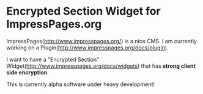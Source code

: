 # Encrypted Section Widget for ImpressPages.org

ImpressPages(http://www.impresspages.org/) is a nice CMS.
I am currently working on a Plugin(http://www.impresspages.org/docs/plugin).

I want to have a "Encrypted Section" Widget(http://www.impresspages.org/docs/widgets) that has **strong client side encryption**.

This is currently alpha software under heavy development!